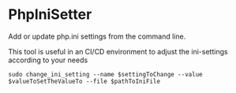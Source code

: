 # PhpIniSetter
Add or update php.ini settings from the command line.

This tool is useful in an CI/CD environment to adjust the ini-settings according to your needs

```
sudo change_ini_setting --name $settingToChange --value $valueToSetTheValueTo --file $pathToIniFile
```

